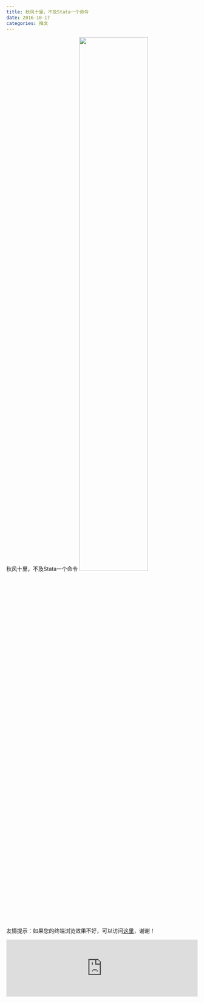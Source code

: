 ```yaml
---
title: 秋风十里，不及Stata一个命令
date: 2016-10-17
categories: 推文
---
```

秋风十里，不及Stata一个命令
<img src="http://mmbiz.qpic.cn/mmbiz_jpg/ACviaWTBFxhZMj5Q2hqxS4ibwyMAXTNy9wZ3S5EdXFyz6C01RYoichib6IibEscjlkVbB59B7huHtNuUza3JCqkeOwg/0?wx_fmt.jpeg" style="width: 60%; height: auto;"/><!--more-->
友情提示：如果您的终端浏览效果不好，可以访问[这里](https://stata-club.github.io/stata_article/2016-10-17.html)，谢谢！
<iframe src="https://stata-club.github.io/stata_article/2016-10-17.html" id="iframepage" frameborder="0" scrolling="no" marginheight="0" marginwidth="0" width="100%" onLoad="iFrameHeight()"></iframe>
<script type="text/javascript" language="javascript">
function iFrameHeight() {
var ifm= document.getElementById("iframepage");
var subWeb = document.frames ? document.frames["iframepage"].document : ifm.contentDocument;   
if(ifm != null && subWeb != null) {
 ifm.height = subWeb.body.scrollHeight;
} 
} 
</script> 